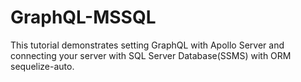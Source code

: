 # GraphQL-MSSQL
This tutorial demonstrates setting GraphQL with Apollo Server and connecting your server with SQL Server Database(SSMS) with ORM sequelize-auto.
